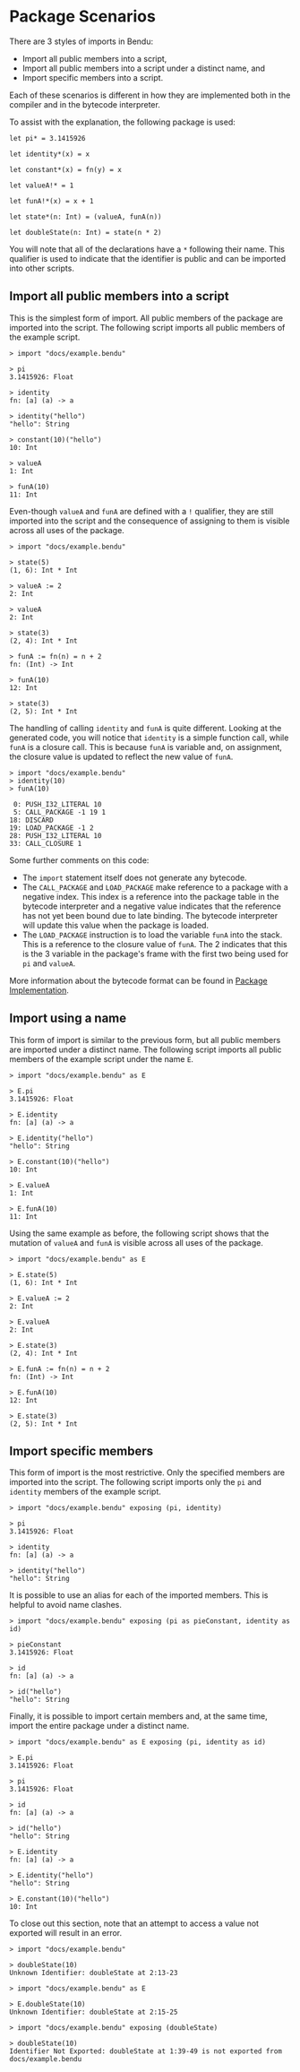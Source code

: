 # Package Scenarios

There are 3 styles of imports in Bendu:

- Import all public members into a script,
- Import all public members into a script under a distinct name, and
- Import specific members into a script.

Each of these scenarios is different in how they are implemented both in the compiler and in the bytecode interpreter.

To assist with the explanation, the following package is used:

```bendu
let pi* = 3.1415926

let identity*(x) = x

let constant*(x) = fn(y) = x

let valueA!* = 1

let funA!*(x) = x + 1

let state*(n: Int) = (valueA, funA(n))

let doubleState(n: Int) = state(n * 2)
```

You will note that all of the declarations have a `*` following their name.  This qualifier is used to indicate that the identifier is public and can be imported into other scripts.

## Import all public members into a script

This is the simplest form of import.  All public members of the package are imported into the script.  The following script imports all public members of the example script.

```bendu-repl
> import "docs/example.bendu"

> pi
3.1415926: Float

> identity
fn: [a] (a) -> a

> identity("hello")
"hello": String

> constant(10)("hello")
10: Int

> valueA
1: Int

> funA(10)
11: Int
```

Even-though `valueA` and `funA` are defined with a `!` qualifier, they are still imported into the script and the consequence of assigning to them is visible across all uses of the package.

```bendu-repl
> import "docs/example.bendu"

> state(5)
(1, 6): Int * Int

> valueA := 2
2: Int

> valueA
2: Int

> state(3)
(2, 4): Int * Int

> funA := fn(n) = n + 2
fn: (Int) -> Int

> funA(10)
12: Int

> state(3)
(2, 5): Int * Int
```

The handling of calling `identity` and `funA` is quite different.  Looking at the generated code, you will notice that `identity` is a simple function call, while `funA` is a closure call.  This is because `funA` is variable and, on assignment, the closure value is updated to reflect the new value of `funA`.

```bendu-dis
> import "docs/example.bendu"
> identity(10)
> funA(10)

 0: PUSH_I32_LITERAL 10
 5: CALL_PACKAGE -1 19 1
18: DISCARD
19: LOAD_PACKAGE -1 2
28: PUSH_I32_LITERAL 10
33: CALL_CLOSURE 1
```

Some further comments on this code:

- The `import` statement itself does not generate any bytecode.
- The `CALL_PACKAGE` and `LOAD_PACKAGE` make reference to a package with a negative index.  This index is a reference into the package table in the bytecode interpreter and a negative value indicates that the reference has not yet been bound due to late binding.  The bytecode interpreter will update this value when the package is loaded.
- The `LOAD_PACKAGE` instruction is to load the variable `funA` into the stack.  This is a reference to the closure value of `funA`.  The 2 indicates that this is the 3 variable in the package's frame with the first two being used for `pi` and `valueA`.

More information about the bytecode format can be found in [Package Implementation](./package-implementation.md).

## Import using a name

This form of import is similar to the previous form, but all public members are imported under a distinct name.  The following script imports all public members of the example script under the name `E`.

```bendu-repl
> import "docs/example.bendu" as E

> E.pi
3.1415926: Float

> E.identity
fn: [a] (a) -> a

> E.identity("hello")
"hello": String

> E.constant(10)("hello")
10: Int

> E.valueA
1: Int

> E.funA(10)
11: Int
```

Using the same example as before, the following script shows that the mutation of `valueA` and `funA` is visible across all uses of the package.

```bendu-repl
> import "docs/example.bendu" as E

> E.state(5)
(1, 6): Int * Int

> E.valueA := 2
2: Int

> E.valueA
2: Int

> E.state(3)
(2, 4): Int * Int

> E.funA := fn(n) = n + 2
fn: (Int) -> Int

> E.funA(10)
12: Int

> E.state(3)
(2, 5): Int * Int
```

## Import specific members

This form of import is the most restrictive.  Only the specified members are imported into the script.  The following script imports only the `pi` and `identity` members of the example script.

```bendu-repl
> import "docs/example.bendu" exposing (pi, identity)

> pi
3.1415926: Float

> identity
fn: [a] (a) -> a

> identity("hello")
"hello": String
```

It is possible to use an alias for each of the imported members.  This is helpful to avoid name clashes.

```bendu-repl
> import "docs/example.bendu" exposing (pi as pieConstant, identity as id)

> pieConstant
3.1415926: Float

> id
fn: [a] (a) -> a

> id("hello")
"hello": String
```

Finally, it is possible to import certain members and, at the same time, import the entire package under a distinct name.

```bendu-repl
> import "docs/example.bendu" as E exposing (pi, identity as id)

> E.pi
3.1415926: Float

> pi
3.1415926: Float

> id
fn: [a] (a) -> a

> id("hello")
"hello": String

> E.identity
fn: [a] (a) -> a

> E.identity("hello")
"hello": String

> E.constant(10)("hello")
10: Int
```

To close out this section, note that an attempt to access a value not exported will result in an error.

```bendu-error
> import "docs/example.bendu"

> doubleState(10)
Unknown Identifier: doubleState at 2:13-23
```

```bendu-error
> import "docs/example.bendu" as E

> E.doubleState(10)
Unknown Identifier: doubleState at 2:15-25
```

```bendu-error
> import "docs/example.bendu" exposing (doubleState)

> doubleState(10)
Identifier Not Exported: doubleState at 1:39-49 is not exported from docs/example.bendu
```